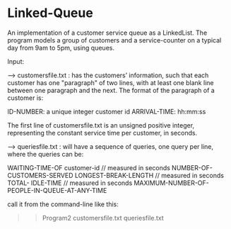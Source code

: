# Linked-Queue
An implementation of a customer service queue as a LinkedList. The program models a group of customers and a service-counter on a typical day from 9am to 5pm, using queues.

Input: 

--> customersfile.txt  :  has the customers’ information, such that each customer has one "paragraph" of two lines, with at least one blank line between one paragraph and the next. The format of the paragraph of a customer is:

ID-NUMBER: a unique integer customer id 
ARRIVAL-TIME: hh:mm:ss

The first line of customersfile.txt is an unsigned positive integer, representing the constant service time per customer, in seconds.

--> queriesfile.txt  :  will have a sequence of queries, one query per line, where the queries can be:

WAITING-TIME-OF customer-id // measured in seconds NUMBER-OF-CUSTOMERS-SERVED
LONGEST-BREAK-LENGTH // measured in seconds 
TOTAL- IDLE-TIME // measured in seconds MAXIMUM-NUMBER-OF-PEOPLE-IN-QUEUE-AT-ANY-TIME

call it from the command-line like this:
>> Program2 customersfile.txt queriesfile.txt
